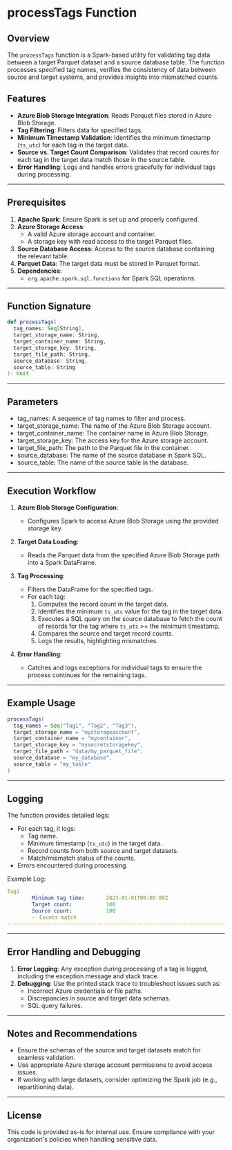 # processTags Function

## Overview

The `processTags` function is a Spark-based utility for validating tag data between a target Parquet dataset and a source database table. The function processes specified tag names, verifies the consistency of data between source and target systems, and provides insights into mismatched counts.

## Features
- **Azure Blob Storage Integration**: Reads Parquet files stored in Azure Blob Storage.
- **Tag Filtering**: Filters data for specified tags.
- **Minimum Timestamp Validation**: Identifies the minimum timestamp (`ts_utc`) for each tag in the target data.
- **Source vs. Target Count Comparison**: Validates that record counts for each tag in the target data match those in the source table.
- **Error Handling**: Logs and handles errors gracefully for individual tags during processing.

---

## Prerequisites

1. **Apache Spark**: Ensure Spark is set up and properly configured.
2. **Azure Storage Access**: 
   - A valid Azure storage account and container.
   - A storage key with read access to the target Parquet files.
3. **Source Database Access**: Access to the source database containing the relevant table.
4. **Parquet Data**: The target data must be stored in Parquet format.
5. **Dependencies**: 
   - `org.apache.spark.sql.functions` for Spark SQL operations.

---

## Function Signature

```scala
def processTags(
  tag_names: Seq[String],
  target_storage_name: String,
  target_container_name: String,
  target_storage_key: String,
  target_file_path: String,
  source_database: String,
  source_table: String
): Unit
```

---

## Parameters
- tag_names: A sequence of tag names to filter and process.
- target_storage_name: The name of the Azure Blob Storage account.
- target_container_name: The container name in Azure Blob Storage.
- target_storage_key: The access key for the Azure storage account.
- target_file_path: The path to the Parquet file in the container.
- source_database: The name of the source database in Spark SQL.
- source_table: The name of the source table in the database.

---

## Execution Workflow

1. **Azure Blob Storage Configuration**:
   - Configures Spark to access Azure Blob Storage using the provided storage key.

2. **Target Data Loading**:
   - Reads the Parquet data from the specified Azure Blob Storage path into a Spark DataFrame.

3. **Tag Processing**:
   - Filters the DataFrame for the specified tags.
   - For each tag:
     1. Computes the record count in the target data.
     2. Identifies the minimum `ts_utc` value for the tag in the target data.
     3. Executes a SQL query on the source database to fetch the count of records for the tag where `ts_utc` >= the minimum timestamp.
     4. Compares the source and target record counts.
     5. Logs the results, highlighting mismatches.

4. **Error Handling**:
   - Catches and logs exceptions for individual tags to ensure the process continues for the remaining tags.

---

## Example Usage

```scala
processTags(
  tag_names = Seq("Tag1", "Tag2", "Tag3"),
  target_storage_name = "mystorageaccount",
  target_container_name = "mycontainer",
  target_storage_key = "mysecretstoragekey",
  target_file_path = "data/my_parquet_file",
  source_database = "my_database",
  source_table = "my_table"
)
```

---

## Logging

The function provides detailed logs:
- For each tag, it logs:
  - Tag name.
  - Minimum timestamp (`ts_utc`) in the target data.
  - Record counts from both source and target datasets.
  - Match/mismatch status of the counts.
- Errors encountered during processing.

Example Log:
```yaml
Tag1
        Minimum tag time:       2023-01-01T00:00:00Z
        Target count:           100
        Source count:           100
        ✅ Counts match
--------------------------------------------------------------------------------------------------------
```


---

## Error Handling and Debugging

1. **Error Logging**: Any exception during processing of a tag is logged, including the exception message and stack trace.
2. **Debugging**: Use the printed stack trace to troubleshoot issues such as:
   - Incorrect Azure credentials or file paths.
   - Discrepancies in source and target data schemas.
   - SQL query failures.

---

## Notes and Recommendations
- Ensure the schemas of the source and target datasets match for seamless validation.
- Use appropriate Azure storage account permissions to avoid access issues.
- If working with large datasets, consider optimizing the Spark job (e.g., repartitioning data).

---

## License

This code is provided as-is for internal use. Ensure compliance with your organization's policies when handling sensitive data.

